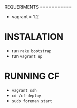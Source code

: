 REQUERIMENTS ===========

* vagrant = 1.2

INSTALATION
===========

* run `rake bootstrap`
* run `vagrant up`

RUNNING CF
===========
* `vagrant ssh`
* `cd /cf-deploy`
* `sudo foreman start`
